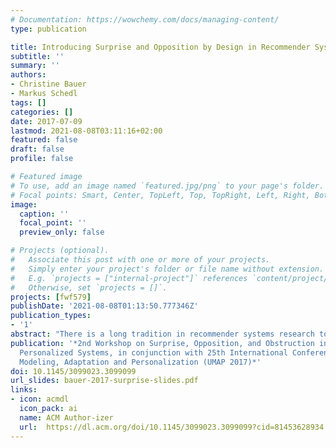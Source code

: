 ```yaml
---
# Documentation: https://wowchemy.com/docs/managing-content/
type: publication

title: Introducing Surprise and Opposition by Design in Recommender Systems
subtitle: ''
summary: ''
authors:
- Christine Bauer
- Markus Schedl
tags: []
categories: []
date: 2017-07-09
lastmod: 2021-08-08T03:11:16+02:00
featured: false
draft: false
profile: false

# Featured image
# To use, add an image named `featured.jpg/png` to your page's folder.
# Focal points: Smart, Center, TopLeft, Top, TopRight, Left, Right, BottomLeft, Bottom, BottomRight.
image:
  caption: ''
  focal_point: ''
  preview_only: false

# Projects (optional).
#   Associate this post with one or more of your projects.
#   Simply enter your project's folder or file name without extension.
#   E.g. `projects = ["internal-project"]` references `content/project/deep-learning/index.md`.
#   Otherwise, set `projects = []`.
projects: [fwf579]
publishDate: '2021-08-08T01:13:50.777346Z'
publication_types:
- '1'
abstract: "There is a long tradition in recommender systems research to evaluate systems using quantitative performance measures on fixed datasets. As a reaction to this narrow accuracy-based focus in research, novel qualities beyond pure accuracy are emphasized in recent research; among them are surprise and opposition. This position paper considers that the perception of surprise and/or opposition may be purposely prepared when several recommendations are provided (e.g., in terms of a music playlist) or the user is given the choice between several options. Altering users' perception and triggering according behavior is well rooted in research on priming from psychology and nudge theory from the field of economic behavior. In this position paper, we propose how priming and nudging may be integrated into the design and evaluation of recommender systems to arouse surprise and opposition."
publication: '*2nd Workshop on Surprise, Opposition, and Obstruction in Adaptive and
  Personalized Systems, in conjunction with 25th International Conference on User
  Modeling, Adaptation and Personalization (UMAP 2017)*'
doi: 10.1145/3099023.3099099
url_slides: bauer-2017-surprise-slides.pdf
links: 
- icon: acmdl
  icon_pack: ai
  name: ACM Author-izer
  url:  https://dl.acm.org/doi/10.1145/3099023.3099099?cid=81453628934
---
```

